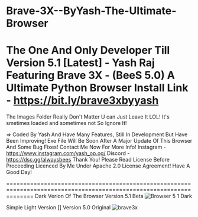 # Brave-3X--ByYash-The-Ultimate-Browser
The One And Only Developer Till Version 5.1 [Latest] - Yash Raj 
Featuring Brave 3X - (BeeS 5.0) 
A Ultimate Python Browser 
Install Link - https://bit.ly/brave3xbyyash
====================================================================================================================

The Images Folder Really Don't Matter
U can Just Leave It LOL!
It's smetimes loaded and sometimes not So Ignore It!

=> Coded By Yash And Have Many Features,
Still In Development But Have Been Improving!
Exe File Will Be Soon After A Major Update Of This Browser And Some Bug Fixes!
Contact Me Now For More Info! 
Instagram - https://www.instagram.com/yash_op.og/
Discord - https://dsc.gg/alwaysbees
Thank You!
Please Read License Before Proceeding 
Licenced By Me Under Apache 2.0 License Agreement!
Have A Good Day!




====================================================================================================================
Dark Verion Of The Browser Version 5.1 Beta
![Browser 5 1 Dark](https://user-images.githubusercontent.com/86584881/156518908-60ff6196-9044-444d-99a7-5b064c442739.png)


Simple Light Version  [] Version 5.0 Original
![brave3x](https://user-images.githubusercontent.com/86584881/154076333-6fdac27b-d8ae-4c19-92c3-194575512399.png)
